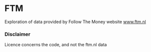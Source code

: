 # FTM
Exploration of data provided by Follow The Money website www.ftm.nl


### Disclaimer
Licence concerns the code, and not the ftm.nl data
